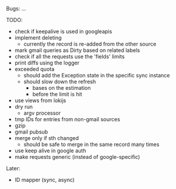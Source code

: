 Bugs:
...

TODO:
- check if keepalive is used in googleapis
- implement deleting
  - currently the record is re-added from the other source
- mark gmail queries as Dirty based on related labels
- check if all the requests use the 'fields' limits
- print diffs using the logger
- exceeded quota
  - should add the Exception state in the specific sync instance
  - should slow down the refresh
    - bases on the estimation
    - before the limit is hit
- use views from lokijs
- dry run
  - argv processor
- tmp IDs for entries from non-gmail sources
- gzip
- gmail pubsub
- merge only if sth changed
  - should be safe to merge in the same record many times
- use keep alive in google auth
- make requests generic (instead of google-specific)

Later:
- ID mapper (sync, async)
